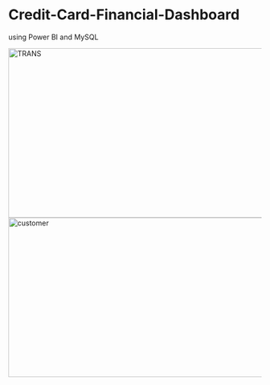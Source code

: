 # Credit-Card-Financial-Dashboard
using Power BI and MySQL 



<img width="631" height="338" alt="TRANS" src="https://github.com/user-attachments/assets/1b1a31ff-1661-417b-b2ea-95c1450a9cd1" />
<img width="631" height="318" alt="customer" src="https://github.com/user-attachments/assets/8a59f7d9-0417-47a2-ad24-7d6a6a21590c" />



